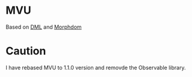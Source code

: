 # MVU

Based on [DML](https://github.com/efpage/DML) and [Morphdom](https://github.com/patrick-steele-idem/morphdom)

# Caution

I have rebased MVU to 1.1.0 version and removde the Observable library.







